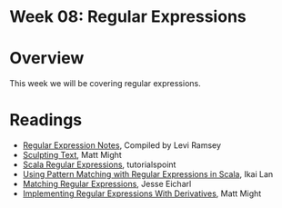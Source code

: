# Week 08: Regular Expressions

# Overview

This week we will be covering regular expressions.

# Readings

* [Regular Expression Notes], Compiled by Levi Ramsey
* [Sculpting Text], Matt Might
* [Scala Regular Expressions], tutorialspoint
* [Using Pattern Matching with Regular Expressions in Scala], Ikai Lan
* [Matching Regular Expressions], Jesse Eicharl
* [Implementing Regular Expressions With Derivatives], Matt Might

[Regular Expression Notes]: notes/levire.md
[Sculpting Text]: http://matt.might.net/articles/sculpting-text
[Scala Regular Expressions]: http://www.tutorialspoint.com/scala/scala_regular_expressions.htm
[Using Pattern Matching with Regular Expressions in Scala]: http://ikaisays.com/2009/04/04/using-pattern-matching-with-regular-expressions-in-scala/
[Matching Regular Expressions]: http://daily-scala.blogspot.com/2009/09/matching-regular-expressions.html
[Implementing Regular Expressions With Derivatives]: http://matt.might.net/articles/implementation-of-regular-expression-matching-in-scheme-with-derivatives/
